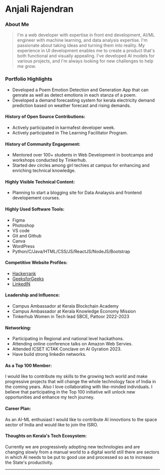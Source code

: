 # Anjali Rajendran

### About Me

> I'm a web developer with expertise in front end development, AI/ML engineer with machine learning, and data analysis expertise. I'm passionate about taking ideas and turning them into reality. My experience in UI development enables me to create a product that's both functional and visually appealing. I've developed AI models for various projects, and I'm always looking for new challenges to help me grow.



### Portfolio Highlights

- Developed a Poem Emotion Detection and Generation App that can genrate as well as detect emotions in each stanza of a poem.
- Developed a demand forecasting system for kerala electricity demand prediction based on weather forecast and rising demands.

#### History of Open Source Contributions:

- Actively participated in karmafest developer week.
- Actively participated in The Learning Facilitator Program.

#### History of Community Engagement:

-  Mentored over 100+ students in Web Development in bootcamps and workshops conducted by Tinkerhub.
-  Started dev circles among girl techies at campus for enhancing and enriching technical knowledge.

#### Highly Visible Technical Content:

- Planning to start a blogging site for Data Analaysis and frontend developement courses.

#### Highly Used Software Tools:

- Figma 
- Photoshop 
- VS code 
- Git and Github
- Canva
- WordPress
- Python/C/Java/HTML/CSS/JS/ReactJS/NodeJS/Bootstrap

#### Competitive Website Profiles:

- [Hackerrank](https://www.hackerrank.com/anjalijrajendran)
- [GeeksforGeeks](https://auth.geeksforgeeks.org/user/anjalijrajendran)
- [LinkedIN](https://www.linkedin.com/in/anjalirajendran/)

#### Leadership and Influence:

- Campus Ambassador at Kerala Blockchain Academy
- Campus Ambassador at Kerala Knowledge Economy Mission
- Tinkerhub Women in Tech lead SBCE, Pattoor 2022-2023

#### Networking:

- Participating in Regional and national level hackathons.
- Attending online conference talks on Amazon Web Servies.
- Attended ICSET ICTAK Conclave on AI Gyration 2023.
- Have build strong linkedin networks.

#### As a Top 100 Member:

I would like to contribute my skills to the growing tech world and make progressive projects that will change the whole technology face of India in the coming years. Also I love collaborating with like-minded individuals. I believe that participating in the Top 100 initiative will unlock new opportunities and enhance my tech journey.

#### Career Plan:

As an AI-ML enthusiast I would like to contribute AI innovtions to the space sector of India and would like to join the ISRO.

#### Thoughts on Kerala's Tech Ecosystem:

Currently we are progressively adopting new technologies and are changing slowly from a manual world to a digital world still there are sectors in which AI needs to be put to good use and processed so as to increase the State's productivity.

---
